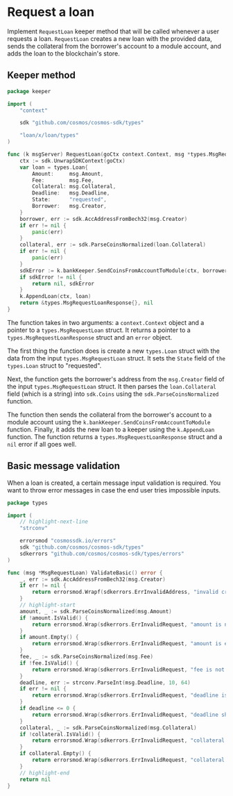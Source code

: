 # Request a loan

Implement `RequestLoan` keeper method that will be called whenever a user
requests a loan. `RequestLoan` creates a new loan with the provided data, sends
the collateral from the borrower's account to a module account, and adds the
loan to the blockchain's store.

## Keeper method

```go title="x/loan/keeper/msg_server_request_loan.go"
package keeper

import (
	"context"

	sdk "github.com/cosmos/cosmos-sdk/types"

	"loan/x/loan/types"
)

func (k msgServer) RequestLoan(goCtx context.Context, msg *types.MsgRequestLoan) (*types.MsgRequestLoanResponse, error) {
	ctx := sdk.UnwrapSDKContext(goCtx)
	var loan = types.Loan{
		Amount:     msg.Amount,
		Fee:        msg.Fee,
		Collateral: msg.Collateral,
		Deadline:   msg.Deadline,
		State:      "requested",
		Borrower:   msg.Creator,
	}
	borrower, err := sdk.AccAddressFromBech32(msg.Creator)
	if err != nil {
		panic(err)
	}
	collateral, err := sdk.ParseCoinsNormalized(loan.Collateral)
	if err != nil {
		panic(err)
	}
	sdkError := k.bankKeeper.SendCoinsFromAccountToModule(ctx, borrower, types.ModuleName, collateral)
	if sdkError != nil {
		return nil, sdkError
	}
	k.AppendLoan(ctx, loan)
	return &types.MsgRequestLoanResponse{}, nil
}
```

The function takes in two arguments: a `context.Context` object and a pointer to
a `types.MsgRequestLoan` struct. It returns a pointer to a
`types.MsgRequestLoanResponse` struct and an `error` object.

The first thing the function does is create a new `types.Loan` struct with the
data from the input `types.MsgRequestLoan` struct. It sets the `State` field of
`the types.Loan` struct to "requested".

Next, the function gets the borrower's address from the `msg.Creator` field of
the input `types.MsgRequestLoan` struct. It then parses the `loan.Collateral`
field (which is a string) into `sdk.Coins` using the `sdk.ParseCoinsNormalized`
function.

The function then sends the collateral from the borrower's account to a module
account using the `k.bankKeeper.SendCoinsFromAccountToModule` function. Finally,
it adds the new loan to a keeper using the `k.AppendLoan` function. The function
returns a `types.MsgRequestLoanResponse` struct and a `nil` error if all goes
well.

## Basic message validation

When a loan is created, a certain message input validation is required. You want
to throw error messages in case the end user tries impossible inputs.

```go title="x/loan/types/message_request_loan.go"
package types

import (
	// highlight-next-line
	"strconv"

	errorsmod "cosmossdk.io/errors"
	sdk "github.com/cosmos/cosmos-sdk/types"
	sdkerrors "github.com/cosmos/cosmos-sdk/types/errors"
)

func (msg *MsgRequestLoan) ValidateBasic() error {
	_, err := sdk.AccAddressFromBech32(msg.Creator)
	if err != nil {
		return errorsmod.Wrapf(sdkerrors.ErrInvalidAddress, "invalid creator address (%s)", err)
	}
	// highlight-start
	amount, _ := sdk.ParseCoinsNormalized(msg.Amount)
	if !amount.IsValid() {
		return errorsmod.Wrap(sdkerrors.ErrInvalidRequest, "amount is not a valid Coins object")
	}
	if amount.Empty() {
		return errorsmod.Wrap(sdkerrors.ErrInvalidRequest, "amount is empty")
	}
	fee, _ := sdk.ParseCoinsNormalized(msg.Fee)
	if !fee.IsValid() {
		return errorsmod.Wrap(sdkerrors.ErrInvalidRequest, "fee is not a valid Coins object")
	}
	deadline, err := strconv.ParseInt(msg.Deadline, 10, 64)
	if err != nil {
		return errorsmod.Wrap(sdkerrors.ErrInvalidRequest, "deadline is not an integer")
	}
	if deadline <= 0 {
		return errorsmod.Wrap(sdkerrors.ErrInvalidRequest, "deadline should be a positive integer")
	}
	collateral, _ := sdk.ParseCoinsNormalized(msg.Collateral)
	if !collateral.IsValid() {
		return errorsmod.Wrap(sdkerrors.ErrInvalidRequest, "collateral is not a valid Coins object")
	}
	if collateral.Empty() {
		return errorsmod.Wrap(sdkerrors.ErrInvalidRequest, "collateral is empty")
	}
	// highlight-end
	return nil
}
```
